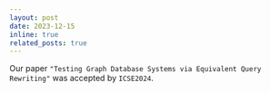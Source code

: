 ```yaml
---
layout: post
date: 2023-12-15
inline: true
related_posts: true
---
```


Our paper `"Testing Graph Database Systems via Equivalent Query Rewriting"` was accepted by `ICSE2024`.